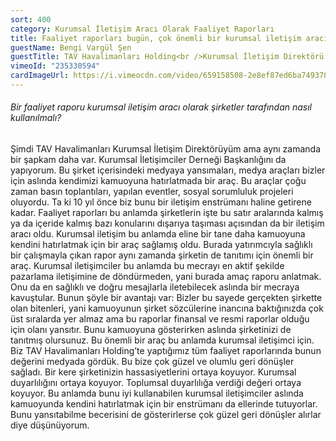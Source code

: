 ```yaml
---
sort: 400
category: Kurumsal İletişim Aracı Olarak Faaliyet Raporları
title: Faaliyet raporları bugün, çok önemli bir kurumsal iletişim aracıdır.
guestName: Bengi Vargül Şen
guestTitle: TAV Havalimanları Holding<br />Kurumsal İletişim Direktörü
vimeoId: "235330594"
cardImageUrl: https://i.vimeocdn.com/video/659158508-2e8ef87ed6ba7493787d38991fbb54e9993c08d5e6f2276ecdb47403d0c79ac0-d.jpg?mw=535&mh=301
---
```


###### Bir faaliyet raporu kurumsal iletişim aracı olarak şirketler tarafından nasıl kullanılmalı?

Şimdi TAV Havalimanları Kurumsal İletişim Direktörüyüm ama aynı zamanda bir şapkam daha var. Kurumsal İletişimciler Derneği Başkanlığını da yapıyorum. Bu şirket içerisindeki medyaya yansımaları, medya araçları bizler için aslında kendimizi kamuoyuna hatırlatmada bir araç. Bu araçlar çoğu zaman basın toplantıları, yapılan eventler, sosyal sorumluluk projeleri oluyordu. Ta ki 10 yıl önce biz bunu bir iletişim enstrümanı haline getirene kadar. Faaliyet raporları bu anlamda şirketlerin işte bu satır aralarında kalmış ya da içeride kalmış bazı konularını dışarıya taşıması açısından da bir iletişim aracı oldu. Kurumsal iletişim bu anlamda eline bir tane daha kamuoyuna kendini hatırlatmak için bir araç sağlamış oldu. Burada yatırımcıyla sağlıklı bir çalışmayla çıkan rapor aynı zamanda şirketin de tanıtımı için önemli bir araç. Kurumsal iletişimciler bu anlamda bu mecrayı en aktif şekilde pazarlama iletişimine de döndürmeden, yani burada amaç raporu anlatmak. Onu da en sağlıklı ve doğru mesajlarla iletebilecek aslında bir mecraya kavuştular. Bunun şöyle bir avantajı var: Bizler bu sayede gerçekten şirkette olan bitenleri, yani kamuoyunun şirket sözcülerine inancına baktığınızda çok üst sıralarda yer almaz ama bu raporlar finansal ve resmi raporlar olduğu için olanı yansıtır. Bunu kamuoyuna gösterirken aslında şirketinizi de tanıtmış olursunuz. Bu önemli bir araç bu anlamda kurumsal iletişimci için. Biz TAV Havalimanları Holding’te yaptığımız tüm faaliyet raporlarında bunun değerini medyada gördük. Bu bize çok güzel ve olumlu geri dönüşler sağladı. Bir kere şirketinizin hassasiyetlerini ortaya koyuyor. Kurumsal duyarlılığını ortaya koyuyor. Toplumsal duyarlılığa verdiği değeri ortaya koyuyor. Bu anlamda bunu iyi kullanabilen kurumsal iletişimciler aslında kamuoyunda kendini hatırlatmak için bir enstrümanı da ellerinde tutuyorlar. Bunu yansıtabilme becerisini de gösterirlerse çok güzel geri dönüşler alırlar diye düşünüyorum.
